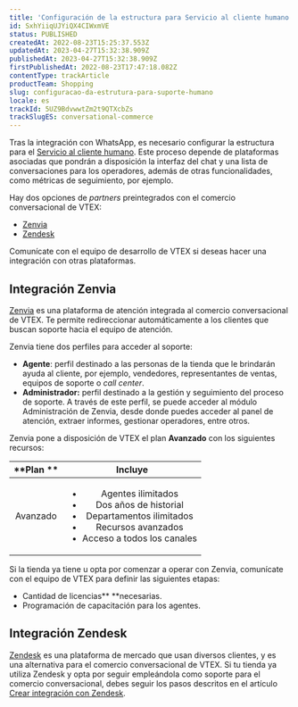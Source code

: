 ```yaml
---
title: 'Configuración de la estructura para Servicio al cliente humano'
id: SxhYiiqUJYiQX4CIWxmVE
status: PUBLISHED
createdAt: 2022-08-23T15:25:37.553Z
updatedAt: 2023-04-27T15:32:38.909Z
publishedAt: 2023-04-27T15:32:38.909Z
firstPublishedAt: 2022-08-23T17:47:18.082Z
contentType: trackArticle
productTeam: Shopping
slug: configuracao-da-estrutura-para-suporte-humano
locale: es
trackId: 5UZ9BdvwwtZm2t9QTXcbZs
trackSlugES: conversational-commerce
---
```


Tras la integración con WhatsApp, es necesario configurar la estructura para el [Servicio al cliente humano](https://help.vtex.com/es/tracks/conversational-commerce-vtex--5UZ9BdvwwtZm2t9QTXcbZs/1woBo299K5gvDG7MSa8HYL). Este proceso depende de plataformas asociadas que pondrán a disposición la interfaz del chat y una lista de conversaciones para los operadores, además de otras funcionalidades, como métricas de seguimiento, por ejemplo.

Hay dos opciones de _partners_ preintegrados con el comercio conversacional de VTEX: 

* [Zenvia](#integracion-zenvia)
* [Zendesk](#integracion-zendesk)

<div class="alert alert-info">
<p>Comunícate con el equipo de desarrollo de VTEX si deseas hacer una integración con otras plataformas.</p>
</div>

## Integración Zenvia

[Zenvia](https://www.zenvia.com/) es una plataforma de atención integrada al comercio conversacional de VTEX. Te permite redireccionar automáticamente a los clientes que buscan soporte hacia el equipo de atención. 

Zenvia tiene dos perfiles para acceder al soporte:

* **Agente**: perfil destinado a las personas de la tienda que le brindarán ayuda al cliente, por ejemplo, vendedores, representantes de ventas, equipos de soporte o _call center_.
* **Administrador:** perfil destinado a la gestión y seguimiento del proceso de soporte. A través de este perfil, se puede acceder al módulo Administración de Zenvia, desde donde puedes acceder al panel de atención, extraer informes, gestionar operadores, entre otros.

Zenvia pone a disposición de VTEX el plan **Avanzado** con los siguientes recursos:

| **Plan   ** | **Incluye**                                                                                                             |
|:-------------:|:---------------------------------------------------------------------------------------------------------------------------:|
| Avanzado    | <ul><li>Agentes ilimitados</li><li>Dos años de historial</li><li>Departamentos ilimitados</li><li>Recursos avanzados</li><li>Acceso a todos los canales</li></ul> |

Si la tienda ya tiene u opta por comenzar a operar con Zenvia, comunícate con el equipo de VTEX para definir las siguientes etapas:

* Cantidad de licencias** **necesarias. 
* Programación de capacitación para los agentes.

## Integración Zendesk

[Zendesk](https://www.zendesk.com.br/) es una plataforma de mercado que usan diversos clientes, y es una alternativa para el comercio conversacional de VTEX. Si tu tienda ya utiliza Zendesk y opta por seguir empleándola como soporte para el comercio conversacional, debes seguir los pasos descritos en el artículo [Crear integración con Zendesk](https://developers.vtex.com/vtex-rest-api/docs/create-zendesk-integration).

